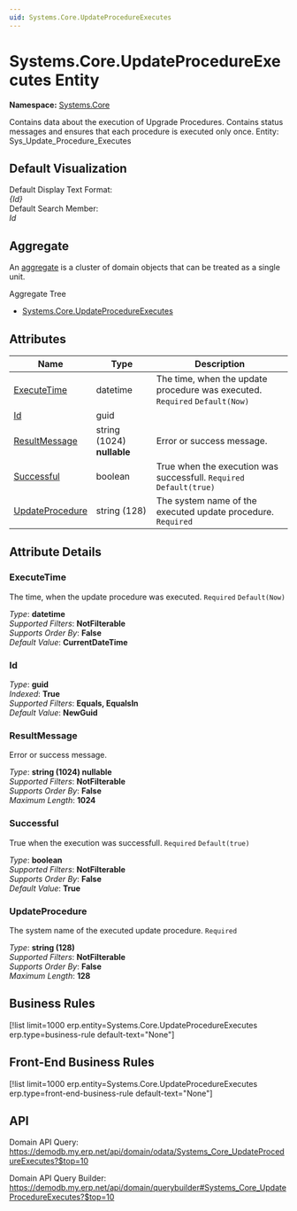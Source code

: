 ```yaml
---
uid: Systems.Core.UpdateProcedureExecutes
---
```

# Systems.Core.UpdateProcedureExecutes Entity

**Namespace:** [Systems.Core](Systems.Core.md)  

Contains data about the execution of Upgrade Procedures. Contains status messages and ensures that each procedure is executed only once. Entity: Sys_Update_Procedure_Executes

## Default Visualization
Default Display Text Format:  
_{Id}_  
Default Search Member:  
_Id_  

## Aggregate
An [aggregate](https://docs.erp.net/tech/advanced/concepts/aggregates.html) is a cluster of domain objects that can be treated as a single unit.  

Aggregate Tree  
* [Systems.Core.UpdateProcedureExecutes](Systems.Core.UpdateProcedureExecutes.md)  

## Attributes

| Name | Type | Description |
| ---- | ---- | --- |
| [ExecuteTime](Systems.Core.UpdateProcedureExecutes.md#executetime) | datetime | The time, when the update procedure was executed. `Required` `Default(Now)` 
| [Id](Systems.Core.UpdateProcedureExecutes.md#id) | guid |  
| [ResultMessage](Systems.Core.UpdateProcedureExecutes.md#resultmessage) | string (1024) __nullable__ | Error or success message. 
| [Successful](Systems.Core.UpdateProcedureExecutes.md#successful) | boolean | True when the execution was successfull. `Required` `Default(true)` 
| [UpdateProcedure](Systems.Core.UpdateProcedureExecutes.md#updateprocedure) | string (128) | The system name of the executed update procedure. `Required` 


## Attribute Details

### ExecuteTime

The time, when the update procedure was executed. `Required` `Default(Now)`

_Type_: **datetime**  
_Supported Filters_: **NotFilterable**  
_Supports Order By_: **False**  
_Default Value_: **CurrentDateTime**  

### Id

_Type_: **guid**  
_Indexed_: **True**  
_Supported Filters_: **Equals, EqualsIn**  
_Default Value_: **NewGuid**  

### ResultMessage

Error or success message.

_Type_: **string (1024) __nullable__**  
_Supported Filters_: **NotFilterable**  
_Supports Order By_: **False**  
_Maximum Length_: **1024**  

### Successful

True when the execution was successfull. `Required` `Default(true)`

_Type_: **boolean**  
_Supported Filters_: **NotFilterable**  
_Supports Order By_: **False**  
_Default Value_: **True**  

### UpdateProcedure

The system name of the executed update procedure. `Required`

_Type_: **string (128)**  
_Supported Filters_: **NotFilterable**  
_Supports Order By_: **False**  
_Maximum Length_: **128**  



## Business Rules

[!list limit=1000 erp.entity=Systems.Core.UpdateProcedureExecutes erp.type=business-rule default-text="None"]

## Front-End Business Rules

[!list limit=1000 erp.entity=Systems.Core.UpdateProcedureExecutes erp.type=front-end-business-rule default-text="None"]

## API

Domain API Query:
<https://demodb.my.erp.net/api/domain/odata/Systems_Core_UpdateProcedureExecutes?$top=10>

Domain API Query Builder:
<https://demodb.my.erp.net/api/domain/querybuilder#Systems_Core_UpdateProcedureExecutes?$top=10>

